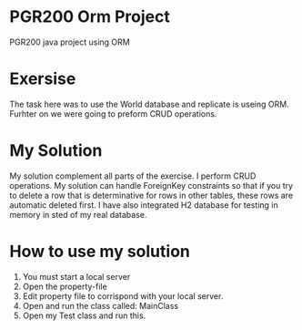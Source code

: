 # PGR200 Orm Project #
PGR200 java project using ORM

# Exersise #

The task here was to use the World database and replicate is useing ORM. Furhter on we were going to preform CRUD operations.


# My Solution #

My solution complement all parts of the exercise. I perform CRUD operations. My solution can handle ForeignKey constraints so that if you
try to delete a row that is determinative for rows in other tables, these rows are automatic deleted first. I have also integrated H2 
database for testing in memory in sted of my real database.


# How to use my solution #

1.  You must start a local server
2.  Open the property-file
3.  Edit property file to corrispond with your local server.
4.  Open and run the class called: MainClass
5.  Open my Test class and run this.
